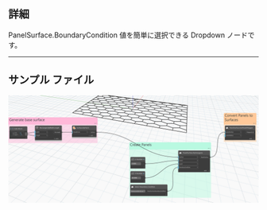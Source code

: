 ## 詳細
PanelSurface.BoundaryCondition 値を簡単に選択できる Dropdown ノードです。
___
## サンプル ファイル

![ByCrossSplitSquares](./GeometryUIWpf.PanelSurfaceBoundaryConditionDropDown_img.jpg)
